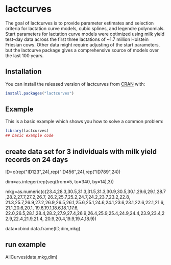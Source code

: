 # lactcurves

<!-- badges: start -->
<!-- badges: end -->

The goal of lactcurves is to provide parameter estimates and selection criteria for
lactation curve models, cubic splines, and legendre polynomials. Start parameters
for lactation curve models were optimized using milk yield test-day data
across the first three lactations of ~1.7 million Holstein Friesian cows. Other data
might require adjusting of the start parameters, but the lactcurve package gives
a comprehensive source of models over the last 100 years.

## Installation

You can install the released version of lactcurves from [CRAN](https://CRAN.R-project.org) with:

``` r
install.packages("lactcurves")
```

## Example

This is a basic example which shows you how to solve a common problem:

``` r
library(lactcurves)
## basic example code
```
## create data set for 3 individuals with milk yield records on 24 days

ID=c(rep("ID123",24),rep("ID456",24),rep("ID789",24))

dim=as.integer(rep(seq(from=5, to=340, by=14),3))

mkg=as.numeric(c(23.4,28.3,30.5,31.3,31.5,31.3,30.9,30.5,30.1,29.6,29.1,28.7,28.2,27.7,27.2,26.7,
26.2,25.7,25.2,24.7,24.2,23.7,23.2,22.8,
21.3,25.7,26.9,27.2,26.9,26.5,26.1,25.6,25.1,24.6,24.1,23.6,23.1,22.6,22.1,21.6,21.1,20.6,20.1,
19.6,19.1,18.6,18.1,17.6,
22.0,26.5,28.1,28.4,28.2,27.9,27.4,26.9,26.4,25.9,25.4,24.9,24.4,23.9,23.4,22.9,22.4,21.9,21.4,
20.9,20.4,19.9,19.4,18.9))

data=cbind.data.frame(ID,dim,mkg)

## run example

AllCurves(data,mkg,dim)
